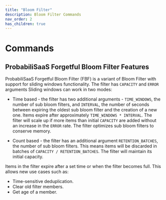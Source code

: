 ```yaml
---
title: "Bloom Filter"
description: Bloom Filter Commands
nav_order: 2
has_children: true
---
```


# Commands

## ProbabiliSaaS Forgetful Bloom Filter Features

ProbabiliSaaS Forgetful Bloom Filter (FBF) is a variant of Bloom Filter with support for sliding windows functionality.
The filter has `CAPACITY` and `ERROR` arguments
Sliding windows can work in two modes:

* Time based - the filter has two additional arguments - `TIME_WINDOWS`, the number of sub bloom filters, and `INTERVAL`, the number of seconds between expiring the oldest sub bloom filter and the creation of a new one. Items expire after approximately `TIME_WINDOWS * INTERVAL`. The filter will scale up if more items than initial `CAPACITY` are added without an increase in the `ERROR` rate.
The filter optimizes sub bloom filters to conserve memory.

* Count based - the filter has an additional argument `RETENTION_BATCHES`, the number of sub bloom filters. This means items will be discarded in batches of `CAPACITY / RETENTION_BATCHES`. The filter will maintain its initial capacity.

Items in the filter expire after a set time or when the filter becomes full. This allows new use cases such as:

* Time-sensitive deduplication.
* Clear old filter members.
* Get age of a member.

